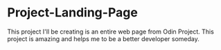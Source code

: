 # Project-Landing-Page
This project I'll be creating is an entire web page from Odin Project. This project is amazing and helps me to be a better developer someday.